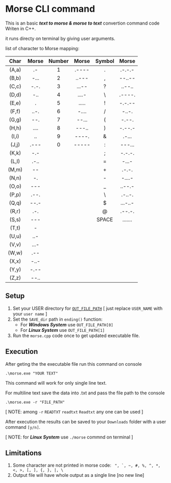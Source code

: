 # Morse CLI command
This is an basic ***text to morse & morse to text*** convertion command code Writen in C++.

it runs directy on terminal by giving user arguments.

list of character to Morse mapping: 

|Char|Morse|Number|Morse|Symbol|Morse
| :-----: | :-----: | :----:| :----:|:----:| :----:|
| (A,a) | .- |1|.----|. | .-.-.-|
| (B,b) | -... |2|..---|, | --..--|
| (C,c) | -.-. |3|...--|? | ..--..|
| (D,d) | -.. |4|....-|\ | .----.|
| (E,e) | .	   |5|.....|! | -.-.--|
| (F,f) | ..-. |6|-....|/ | -..-.|
| (G,g) | --. |7|--...|( | -.--.|
| (H,h) | .... |8|---..|) | -.--.-|
| (I,i) | .. |9|----.|& | .-...|
| (J,j) | .--- |0|-----|: | ---...|
| (K,k) | -.- ||| ; | -.-.-.|
| (L,l) | .-.. ||| = | -...-|
| (M,m) | -- ||| + | .-.-.|
| (N,n) | -. ||| - | -....-|
| (O,o) | --- ||| _ | ..--.-|
| (P,p) | .--. ||| \ | .-..-.|
| (Q,q) | --.- ||| $ | ...-..-|
| (R,r) | .-. ||| @ | .--.-.|
| (S,s) | --- ||| SPACE| .......|
| (T,t) | - |
| (U,u) | ..- |
| (V,v) | ...- |
| (W,w) | .-- |
| (X,x) | -..- |
| (Y,y) | -.-- |
| (Z,z) | --.. |


## Setup
1. Set your USER directory for [`OUT_FILE_PATH`](./morse.cpp) [ just replace `USER_NAME` with your `user name` ]
2. Set the `SAVE_dir` path in `ending()` function:
   - For ***Windows System*** use `OUT_FILE_PATH[0]`  
   - For ***Linux System*** use `OUT_FILE_PATH[1]`
3. Run the `morse.cpp` code once to get updated executable file. 

## Execution
After geting the the executable file run this command on console
```console
.\morse.exe "YOUR TEXT"
```
This command will work for only single line text.

For multiline text save the data into .txt and pass the file path to the console
```console
.\morse.exe -r "FILE_PATH"
```
[ NOTE: among `-r` `READTXT` `readtxt` `Readtxt` any one can be used ]

After execution the results can be saved to your `Downloads` folder with a user command `[y/n]`.


[ NOTE: for ***Linux System*** use `./morse` commnd on terminal ]


## Limitations 
1. Some character are not printed in morse code: ``` ", `, ~, #, %, ^, *, <, >, [, ], {, }, |, \```
2. Output file will have whole output as a single line [no new line]
